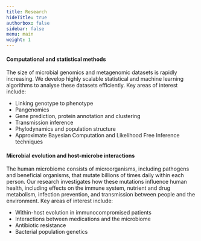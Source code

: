 ```yaml
---
title: Research
hideTitle: true
authorbox: false
sidebar: false
menu: main
weight: 1
---
```


#### Computational and statistical methods

The size of microbial genomics and metagenomic datasets is rapidly increasing. We develop highly scalable statistical and machine learning algorithms to analyse these datasets efficiently. Key areas of interest include:

- Linking genotype to phenotype
- Pangenomics
- Gene prediction, protein annotation and clustering
- Transmission inference
- Phylodynamics and population structure
- Approximate Bayesian Computation and Likelihood Free Inference techniques


#### Microbial evolution and host-microbe interactions

The human microbiome consists of microorganisms, including pathogens and beneficial organisms, that mutate billions of times daily within each person. Our research investigates how these mutations influence human health, including effects on the immune system, nutrient and drug metabolism, infection prevention, and transmission between people and the environment. Key areas of interest include:

- Within-host evolution in immunocompromised patients
- Interactions between medications and the microbiome
- Antibiotic resistance
- Bacterial population genetics
